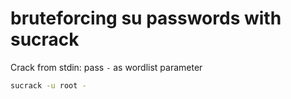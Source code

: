 # bruteforcing su passwords with sucrack
Crack from stdin: pass `-` as wordlist parameter
```bash
sucrack -u root -
```
